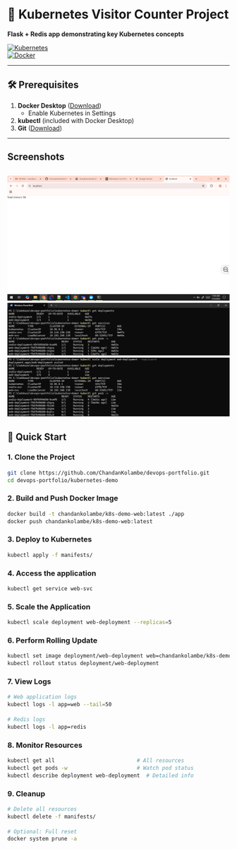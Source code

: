 # 🚀 Kubernetes Visitor Counter Project  
**Flask + Redis app demonstrating key Kubernetes concepts**  

[![Kubernetes](https://img.shields.io/badge/Kubernetes-v1.27+-326CE5.svg?logo=kubernetes)](https://kubernetes.io/)  
[![Docker](https://img.shields.io/badge/Docker-24.0+-2496ED.svg?logo=docker)](https://www.docker.com/)

---

## 🛠️ Prerequisites  
1. **Docker Desktop** ([Download](https://www.docker.com/products/docker-desktop))  
   - Enable Kubernetes in Settings  
2. **kubectl** (included with Docker Desktop)  
3. **Git** ([Download](https://git-scm.com/))  

---
## Screenshots
![Visitor Counter Demo](screenshots/webapp.png)
![First  run pods check](screenshots/beforescale.png)
![After scaling pods check](screenshots/afterscale.png)
---

## 🚀 Quick Start  

### 1. Clone the Project  
```bash
git clone https://github.com/ChandanKolambe/devops-portfolio.git
cd devops-portfolio/kubernetes-demo
```

### 2. Build and Push Docker Image
```bash
docker build -t chandankolambe/k8s-demo-web:latest ./app
docker push chandankolambe/k8s-demo-web:latest
```

### 3. Deploy to Kubernetes
```bash
kubectl apply -f manifests/
```

### 4. Access the application
```bash
kubectl get service web-svc
```

### 5. Scale the Application
```bash
kubectl scale deployment web-deployment --replicas=5
```

### 6. Perform Rolling Update
```bash
kubectl set image deployment/web-deployment web=chandankolambe/k8s-demo-web:v2
kubectl rollout status deployment/web-deployment
```

### 7. View Logs
```bash
# Web application logs
kubectl logs -l app=web --tail=50

# Redis logs
kubectl logs -l app=redis
```

### 8. Monitor Resources
```bash
kubectl get all                          # All resources
kubectl get pods -w                      # Watch pod status
kubectl describe deployment web-deployment  # Detailed info
```

### 9. Cleanup
```bash
# Delete all resources
kubectl delete -f manifests/

# Optional: Full reset
docker system prune -a
```